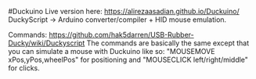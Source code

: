 #Duckuino
Live version here: https://alirezaasadian.github.io/Duckuino/
DuckyScript ->
Arduino converter/compiler + HID mouse emulation.

Commands: https://github.com/hak5darren/USB-Rubber-Ducky/wiki/Duckyscript
The commands are basically the same except that you can simulate a mouse with Duckuino like so:
"MOUSEMOVE xPos,yPos,wheelPos" for positioning and "MOUSECLICK left/right/middle" for clicks.
